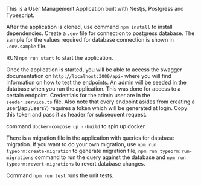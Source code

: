 This is a User Management Application built with Nestjs, Postgress and Typescript.

After the application is cloned, use command `npm install` to install dependencies. Create a `.env` file for connection to postgress database. The sample for the values required for database connection is shown in `.env.sample` file.

RUN `npm run start` to start the application.

Once the application is started, you will be able to access the swagger documentation on `http://localhost:3000/api`- where you will find information on how to test the endpoints. An admin will be seeded in the database when you run the application. This was done for access to a certain endpoint. Credentials for the admin user are in the `seeder.service.ts` file. Also note that every endpoint asides from creating a user(/api/users?) requires a token which will be generated at login. Copy this token and pass it as header for subsequent request.

command `docker-compose up --build` to spin up docker

There is a migration file in the application with queries for database migration. If you want to do your own migration, use `npm run typeorm:create-migration` to generate migration file, `npm run typeorm:run-migrations` command to run the query against the database and `npm run typeorm:revert-migrations` to revert database changes.

Command  `npm run test` runs the unit tests.

